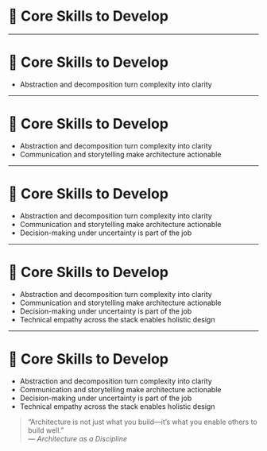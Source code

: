 # 🧠 Core Skills to Develop

<!-- 
This section outlines the essential skills engineers must cultivate to operate effectively as architects.
These are not soft skills—they are enabling capabilities that allow architecture to scale, align, and endure.
Encourage the audience to treat these as core—not optional—parts of architectural development.
-->

---

# 🧠 Core Skills to Develop

- Abstraction and decomposition turn complexity into clarity  
<!-- 
Architects don’t just solve problems—they shape them into forms others can solve.
Decomposition, cohesion, and boundary design are the essence of architecture as enablement.
-->

---

# 🧠 Core Skills to Develop

- Abstraction and decomposition turn complexity into clarity  
- Communication and storytelling make architecture actionable  
<!-- 
You must not only design well—you must explain well.
Your diagrams, docs, and dialogue shape how people understand and adopt architecture.
Shared clarity is what turns vision into implementation.
-->

---

# 🧠 Core Skills to Develop

- Abstraction and decomposition turn complexity into clarity  
- Communication and storytelling make architecture actionable  
- Decision-making under uncertainty is part of the job  
<!-- 
You won’t have full data or alignment.
Architects act anyway—balancing reversibility, timing, and impact.
Clarity of intent matters more than certainty of outcome.
-->

---

# 🧠 Core Skills to Develop

- Abstraction and decomposition turn complexity into clarity  
- Communication and storytelling make architecture actionable  
- Decision-making under uncertainty is part of the job  
- Technical empathy across the stack enables holistic design  
<!-- 
You don’t need to be an expert in every layer.
But you do need to understand how design decisions affect the whole system.
Curiosity, humility, and collaboration are essential skills—not just traits.
-->

---

# 🧠 Core Skills to Develop

- Abstraction and decomposition turn complexity into clarity  
- Communication and storytelling make architecture actionable  
- Decision-making under uncertainty is part of the job  
- Technical empathy across the stack enables holistic design  

> “Architecture is not just what you build—it’s what you enable others to build well.”  
> — *Architecture as a Discipline*

<!-- 
These skills are how you scale your impact beyond code.
They allow you to guide systems, align teams, and make decisions that last.
Practice them deliberately—they are the true core of the architectural role.
-->
